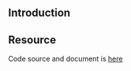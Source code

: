 ## Introduction

## Resource

Code source and document is [here](https://github.com/kcl-lang/artifacthub/tree/main/required-probes)
